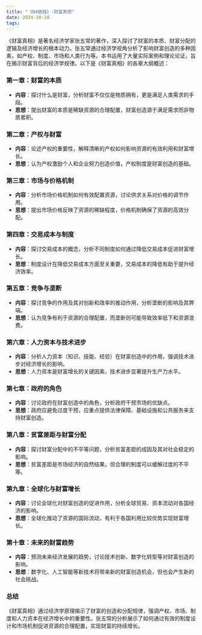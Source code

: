```yaml
---
title: "《04搞钱》-财富真想"
date: 2024-10-28
tags: 
---
```

《财富真相》是著名经济学家张五常的著作，深入探讨了财富的本质、财富分配的逻辑及经济增长的根本动力。张五常通过经济学视角分析了影响财富创造的多种因素，如产权、制度、市场和人类行为等。本书运用了大量实际案例和理论论证，旨在揭示财富背后的经济学规律。以下是《财富真相》的各章大纲概述：

### 第一章：财富的本质

- **内容**：探讨什么是财富，分析财富不仅仅是物质拥有，更是满足人类需求的手段。
- **思想**：提出财富的本质是稀缺资源的合理配置，财富创造源于满足需求而非物质累积。

### 第二章：产权与财富

- **内容**：论述产权的重要性，解释清晰的产权如何影响资源的有效利用和财富增长。
- **思想**：认为产权激励个人和企业努力创造价值，产权制度是财富创造的基础。

### 第三章：市场与价格机制

- **内容**：分析市场价格机制如何有效配置资源，讨论供求关系对价格的调节作用。
- **思想**：提出市场价格反映了资源的稀缺程度，价格机制确保了资源的高效分配。

### 第四章：交易成本与制度

- **内容**：探讨交易成本的概念，分析不同制度如何通过降低交易成本促进财富增长。
- **思想**：制度设计在降低交易成本方面至关重要，交易成本的降低有助于提升经济效率。

### 第五章：竞争与垄断

- **内容**：探讨竞争的作用及其对创新和效率的推动作用，分析垄断的影响及其弊端。
- **思想**：认为竞争有利于资源的合理配置，而垄断则可能导致效率低下和资源浪费。

### 第六章：人力资本与技术进步

- **内容**：分析人力资本（知识、技能、经验）在财富创造中的作用，强调技术进步对经济增长的影响。
- **思想**：人力资本是财富增长的关键因素，技术进步显著提升生产力水平。

### 第七章：政府的角色

- **内容**：讨论政府在财富创造中的角色，分析政府干预市场的优缺点。
- **思想**：政府应避免过度干预，应重点提供法律保障、基础设施和公共服务来支持财富创造。

### 第八章：贫富差距与财富分配

- **内容**：探讨财富分配中的不平等问题，分析贫富差距的成因及其对社会稳定的影响。
- **思想**：贫富差距是市场经济的自然结果，但合理的制度可以缓解过度的不平等。

### 第九章：全球化与财富增长

- **内容**：讨论全球化对财富创造的促进作用，分析全球贸易、资本流动对各国经济的影响。
- **思想**：全球化推动了资源的国际流动，有利于各国利用比较优势实现财富增长。

### 第十章：未来的财富趋势

- **内容**：预测未来经济发展的趋势，讨论技术创新、数字化转型等对财富创造的影响。
- **思想**：数字化、人工智能等新技术将带来新的财富创造机会，但也会产生新的社会挑战。

### 总结

《财富真相》通过经济学原理揭示了财富的创造和分配规律，强调产权、市场、制度和人力资本在经济增长中的重要性。张五常的分析展示了如何通过有效的制度设计和市场机制促进资源的合理配置，实现财富的持续增长。
